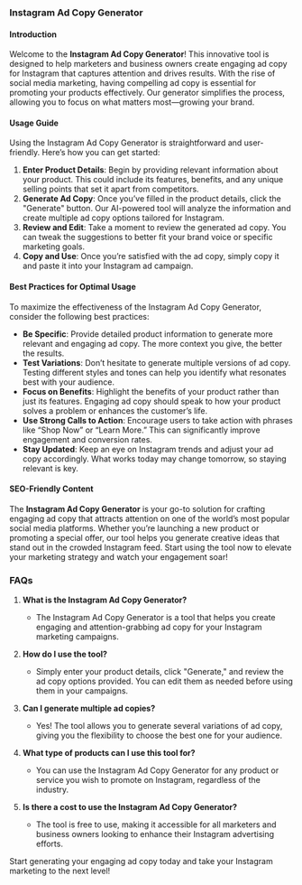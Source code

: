 ### Instagram Ad Copy Generator

#### Introduction
Welcome to the **Instagram Ad Copy Generator**! This innovative tool is designed to help marketers and business owners create engaging ad copy for Instagram that captures attention and drives results. With the rise of social media marketing, having compelling ad copy is essential for promoting your products effectively. Our generator simplifies the process, allowing you to focus on what matters most—growing your brand.

#### Usage Guide
Using the Instagram Ad Copy Generator is straightforward and user-friendly. Here’s how you can get started:

1. **Enter Product Details**: Begin by providing relevant information about your product. This could include its features, benefits, and any unique selling points that set it apart from competitors.
2. **Generate Ad Copy**: Once you’ve filled in the product details, click the "Generate" button. Our AI-powered tool will analyze the information and create multiple ad copy options tailored for Instagram.
3. **Review and Edit**: Take a moment to review the generated ad copy. You can tweak the suggestions to better fit your brand voice or specific marketing goals.
4. **Copy and Use**: Once you’re satisfied with the ad copy, simply copy it and paste it into your Instagram ad campaign. 

#### Best Practices for Optimal Usage
To maximize the effectiveness of the Instagram Ad Copy Generator, consider the following best practices:

- **Be Specific**: Provide detailed product information to generate more relevant and engaging ad copy. The more context you give, the better the results.
- **Test Variations**: Don’t hesitate to generate multiple versions of ad copy. Testing different styles and tones can help you identify what resonates best with your audience.
- **Focus on Benefits**: Highlight the benefits of your product rather than just its features. Engaging ad copy should speak to how your product solves a problem or enhances the customer’s life.
- **Use Strong Calls to Action**: Encourage users to take action with phrases like “Shop Now” or “Learn More.” This can significantly improve engagement and conversion rates.
- **Stay Updated**: Keep an eye on Instagram trends and adjust your ad copy accordingly. What works today may change tomorrow, so staying relevant is key.

#### SEO-Friendly Content
The **Instagram Ad Copy Generator** is your go-to solution for crafting engaging ad copy that attracts attention on one of the world’s most popular social media platforms. Whether you’re launching a new product or promoting a special offer, our tool helps you generate creative ideas that stand out in the crowded Instagram feed. Start using the tool now to elevate your marketing strategy and watch your engagement soar!

### FAQs

1. **What is the Instagram Ad Copy Generator?**
   - The Instagram Ad Copy Generator is a tool that helps you create engaging and attention-grabbing ad copy for your Instagram marketing campaigns.

2. **How do I use the tool?**
   - Simply enter your product details, click "Generate," and review the ad copy options provided. You can edit them as needed before using them in your campaigns.

3. **Can I generate multiple ad copies?**
   - Yes! The tool allows you to generate several variations of ad copy, giving you the flexibility to choose the best one for your audience.

4. **What type of products can I use this tool for?**
   - You can use the Instagram Ad Copy Generator for any product or service you wish to promote on Instagram, regardless of the industry.

5. **Is there a cost to use the Instagram Ad Copy Generator?**
   - The tool is free to use, making it accessible for all marketers and business owners looking to enhance their Instagram advertising efforts.

Start generating your engaging ad copy today and take your Instagram marketing to the next level!